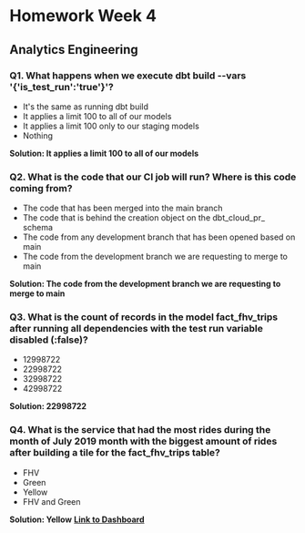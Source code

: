 # Homework Week 4

## Analytics Engineering

### Q1. What happens when we execute dbt build --vars '{'is_test_run':'true'}'?

- It's the same as running dbt build
- It applies a limit 100 to all of our models
- It applies a limit 100 only to our staging models
- Nothing

**Solution: It applies a limit 100 to all of our models**

### Q2. What is the code that our CI job will run? Where is this code coming from?

- The code that has been merged into the main branch
- The code that is behind the creation object on the dbt_cloud_pr_ schema
- The code from any development branch that has been opened based on main
- The code from the development branch we are requesting to merge to main

**Solution: The code from the development branch we are requesting to merge to main**

### Q3. What is the count of records in the model fact_fhv_trips after running all dependencies with the test run variable disabled (:false)?

- 12998722
- 22998722
- 32998722
- 42998722

**Solution: 22998722**

### Q4. What is the service that had the most rides during the month of July 2019 month with the biggest amount of rides after building a tile for the fact_fhv_trips table?

- FHV
- Green
- Yellow
- FHV and Green

**Solution: Yellow**
**[Link to Dashboard](https://github.com/mraabhijit/DEZoomcamp2024/blob/main/Week_4/Homework/NYC_Taxi_Trips_2019-2020.pdf)**

